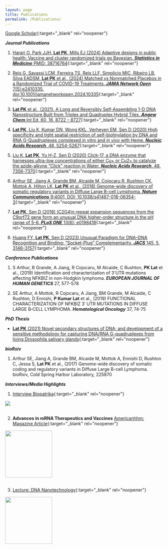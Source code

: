 ```yaml
---
layout: page
title: Publications
permalink: /Publications/
---
```

[Google Scholar](https://scholar.google.com/citations?user=JG90rZkAAAAJ&hl=en){:target="_blank" rel="noopener"}

**_Journal Publications_**

1. [Harari O, Park JJH, **Lat PK**, Mills EJ (2024) Adaptive designs in public health: Vaccine and cluster randomized trials go Bayesian. **_Statistics in Medicine_** PMID: 38716764](https://onlinelibrary.wiley.com/doi/10.1002/sim.10104){:target="_blank" rel="noopener"}

2. [Reis G, Savassi LCM, Ferreira TS, Reis LLF, Simplicio MIC, Ribeiro LB, Silva EADSM, **Lat PK** et al., (2024) Matched vs Nonmatched Placebos in a Randomized Trial of COVID-19 Treatments. **_JAMA Network Open_** 7(5):e2410335. doi:10.1001/jamanetworkopen.2024.10335](https://jamanetwork.com/journals/jamanetworkopen/fullarticle/2818862){:target="_blank" rel="noopener"} 

3. [**Lat PK** et al., (2021). A Long and Reversibly Self-Assembling 1-D DNA Nanostructure Built from Triplex and Quadruplex Hybrid Tiles. **_Angew Chem_** Int Ed, 60, 16, 8722 – 8727](https://onlinelibrary.wiley.com/doi/abs/10.1002/anie.202016668){:target="_blank" rel="noopener"}

4. [**Lat PK**, Liu K, Kumar DN, Wong KKL, Verheyen EM, Sen D (2020) High specificity and tight spatial restriction of self-biotinylation by DNA and RNA G-Quadruplexes complexed _in vitro_ and _in vivo_ with Heme. **_Nucleic Acids Research_**, 48, 5254-5267](https://academic.oup.com/nar/article/48/10/5254/5824605?login=false){:target="_blank" rel="noopener"}

5. [Liu K, **Lat PK**, Yu H-Z, Sen D (2020) Click-17, a DNA enzyme that harnesses ultra-low concentrations of either Cu+ or Cu2+ to catalyze the azide-alkyne “Click” reaction in Water. **_Nucleic Acids Research_**, 48, 7356-7370](https://academic.oup.com/nar/article/48/13/7356/5855639){:target="_blank" rel="noopener"}

6. [Arthur SE, Jiang A, Grande BM, Alcaide M, Cojocaru R, Rushton CK, Mottok A, Hilton LK, **Lat PK** et al., (2018) Genome-wide discovery of somatic regulatory variants in Diffuse Large B-cell Lymphoma. **_Nature Communications_** 9:4001, DOI: 10.1038/s41467-018-06354-3](https://www.nature.com/articles/s41467-018-06354-3){:target="_blank" rel="noopener"}

7. [**Lat PK**, Sen D (2018) (C2G4)n repeat expansion sequences from the C9orf72 gene form an unusual DNA higher-order structure in the pH range of 5-6. **_PLoS ONE_** 13(6): e0198418](https://journals.plos.org/plosone/article?id=10.1371/journal.pone.0198418){:target="_blank" rel="noopener"}

8. [Huang FY, **Lat PK**, Sen D (2023) Unusual Paradigm for DNA–DNA Recognition and Binding: “Socket-Plug” Complementarity. **_JACS_** 145, 5, 3146–3157](https://pubs.acs.org/doi/10.1021/jacs.2c12514){:target="_blank" rel="noopener"}


**_Conference Publications_**

1. S Arthur, B Grande, A Jiang, R Cojocaru, M Alcaide, C Rushton, **PK Lat** et al., (2019) Identification and characterization of 3'UTR mutations affecting NFKBIZ in non-Hodgkin lymphoma. **_EUROPEAN JOURNAL OF HUMAN GENETICS_**  27, 577-578

2. SE Arthur, A Mottok, R Cojocaru, A Jiang, BM Grande, M Alcaide, C Rushton, D Ennishi, **P Kumar Lat** et al., (2019) FUNCTIONAL CHARACTERIZATION OF NFKBIZ 3′ UTR MUTATIONS IN DIFFUSE LARGE B‐CELL LYMPHOMA. **_Hematological Oncology_**  37, 74-75


**_PhD Thesis_**

* [**Lat PK** (2021) Novel secondary structures of DNA; and development of a sensitive methodology for capturing DNA/RNA G-quadruplexes from living Drosophila salivary glands](https://summit.sfu.ca/item/34682){:target="_blank" rel="noopener"}


**_bioRxiv_**

1. Arthur SE, Jiang A, Grande BM, Alcaide M, Mottok A, Ennishi D, Rushton C, Jessa S, **Lat PK** et al., (2017) Genome-wide discovery of somatic coding and regulatory variants in Diffuse Large B-cell Lymphoma. bioRxiv, Cold Spring Harbor Laboratory, 225870


**_Interviews/Media Highlights_**

1. [Interview Biopatrika](https://biopatrika.com/2022/10/24/dna-a-next-generation-material-for-digital-data-storage/){:target="_blank" rel="noopener"}
<img src="/images/Screenshot 2022-10-27 at 12.35.16 PM.png" align="center"/>
<br>
<br>

2. <b>Advances in mRNA Therapeutics and Vaccines</b> [Americanhhm: Magazine Article](https://www.pharmafocusamerica.com/articles/advances-in-mrna-therapeutics-and-vccines){:target="_blank" rel="noopener"}
<img src="/images/Nucleic Acids.png" width="150" align="center"/>
<br>
<br>

3. [Lecture: DNA Nanotechnology](https://transcripts.gotomeeting.com/#/s/78c52387f42b7f5091dba3bbd4b80e9aba45c5d9fc4a059ca081e3007fd8afae){:target="_blank" rel="noopener"}
<img src="/images/DNA Nanotech.png" width="150" align="center"/>
                                            
                                     

